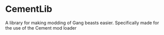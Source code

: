 # CementLib
A library for making modding of Gang beasts easier. Specifically made for the use of the Cement mod loader
